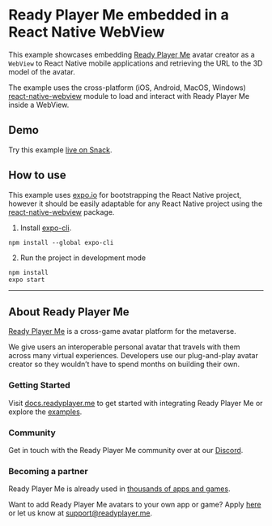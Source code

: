 # Ready Player Me embedded in a React Native WebView

This example showcases embedding [Ready Player Me](https://readyplayer.me) avatar creator as a `WebView` to React Native mobile applications and retrieving the URL to the 3D model of the avatar.

The example uses the cross-platform (iOS, Android, MacOS, Windows) [react-native-webview](https://github.com/react-native-webview/react-native-webview) module to load and interact with Ready Player Me inside a WebView.

## Demo

Try this example [live on Snack](https://snack.expo.io/@rainerwolf3d/readyplayerme-with-react-native-expo).

## How to use

This example uses [expo.io](https://expo.io) for bootstrapping the React Native project, however it should be easily adaptable for any React Native project using the [react-native-webview](https://github.com/react-native-webview/react-native-webview) package.

1. Install [expo-cli](https://docs.expo.io/get-started/installation/).

```
npm install --global expo-cli
```

2. Run the project in development mode

```
npm install
expo start
```

---

## About Ready Player Me

[Ready Player Me](https://readyplayer.me/developers) is a cross-game avatar platform for the metaverse.

We give users an interoperable personal avatar that travels with them across many virtual experiences. Developers use our plug-and-play avatar creator so they wouldn’t have to spend months on building their own.


### Getting Started

Visit [docs.readyplayer.me](https://docs.readyplayer.me/) to get started with integrating Ready Player Me or explore the [examples](https://github.com/readyplayerme).

### Community

Get in touch with the Ready Player Me community over at our [Discord](https://discord.gg/readyplayerme).

### Becoming a partner

Ready Player Me is already used in [thousands of apps and games](https://readyplayer.me/partners).

Want to add Ready Player Me avatars to your own app or game? Apply [here](http://readyplayer.me/become-a-partner) or let us know at [support@readyplayer.me](mailto:support@readyplayer.me).
